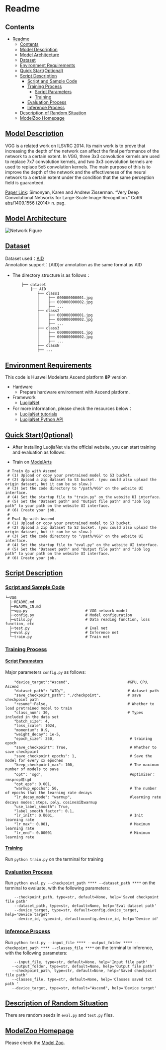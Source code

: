 # Readme

## Contents

- [Readme](#readme)
  - [Contents](#contents)
  - [Model Description](#model-description)
  - [Model Architecture](#model-architecture)
  - [Dataset](#dataset)
  - [Environment Requirements](#environment-requirements)
  - [Quick Start(Optional)](#quick-startoptional)
  - [Script Description](#script-description)
    - [Script and Sample Code](#script-and-sample-code)
    - [Training Process](#training-process)
      - [Script Parameters](#script-parameters)
      - [Training](#training)
    - [Evaluation Process](#evaluation-process)
    - [Inference Process](#inference-process)
  - [Description of Random Situation](#description-of-random-situation)
  - [ModelZoo Homepage](#modelzoo-homepage)

## [Model Description](#contents)

VGG is a related work on ILSVRC 2014. Its main work is to prove that increasing the depth of the network can affect the final performance of the network to a certain extent. In VGG, three 3x3 convolution kernels are used to replace 7x7 convolution kernels, and two 3x3 convolution kernels are used to replace 5x5 convolution kernels. The main purpose of this is to improve the depth of the network and the effectiveness of the neural network to a certain extent under the condition that the same perception field is guaranteed.

[Paper Link](https://doi.org/10.3390/rs14040957):
Simonyan, Karen and Andrew Zisserman. “Very Deep Convolutional Networks for Large-Scale Image Recognition.” CoRR abs/1409.1556 (2014): n. pag.

## [Model Architecture](#contents)

![Network Figure](image.png)

## [Dataset](#contents)

Dataset used：[AID](https://captain-whu.github.io/AID/)  
Annotation support：[AID]or annotation as the same format as AID

- The directory structure is as follows：
    ```text
        ├── dataset
            ├── AID
               ├── class1
               │    ├── 000000000001.jpg
               │    ├── 000000000002.jpg
               │    ├── ...
               ├── class2
               │    ├── 000000000001.jpg
               │    ├── 000000000002.jpg
               │    ├── ...
               ├── class3
               │    ├── 000000000001.jpg
               │    ├── 000000000002.jpg
               │    ├── ...
               ├── classN
               ├── ...
    ```

## [Environment Requirements](#contents)

This code is Huawei Modelarts Ascend platform **8P** version

- Hardware
    - Prepare hardware environment with Ascend platform.
- Framework
    - [LuojiaNet](http://58.48.42.237/luojiaNet/)
- For more information, please check the resources below：
    - [LuojiaNet tutorials](http://58.48.42.237/luojiaNet/tutorial/quickstart/)
    - [LuojiaNet Python API](http://58.48.42.237/luojiaNet/luojiaNetapi/)

## [Quick Start(Optional)](#contents)

- After installing LuojiaNet via the official website, you can start training and evaluation as follows:

- Train on [ModelArts](https://support.huaweicloud.com/modelarts/)

 ```text
  # Train 8p with Ascend
  # (1) Upload or copy your pretrained model to S3 bucket.
  # (2) Upload a zip dataset to S3 bucket. (you could also upload the origin dataset, but it can be so slow.)
  # (3) Set the code directory to "/path/VGG" on the website UI interface.
  # (4) Set the startup file to "train.py" on the website UI interface.
  # (5) Set the "Dataset path" and "Output file path" and "Job log path" to your path on the website UI interface.
  # (6) Create your job.
  #
  # Eval 8p with Ascend
  # (1) Upload or copy your pretrained model to S3 bucket.
  # (2) Upload a zip dataset to S3 bucket. (you could also upload the origin dataset, but it can be so slow.)
  # (3) Set the code directory to "/path/VGG" on the website UI interface.
  # (4) Set the startup file to "eval.py" on the website UI interface.
  # (5) Set the "Dataset path" and "Output file path" and "Job log path" to your path on the website UI interface.
  # (6) Create your job.
  ```

## [Script Description](#contents)

### [Script and Sample Code](#contents)

```text
└─VGG
  ├─README.md
  ├─README_CN.md
  ├─vgg.py                          # VGG network model
  ├─config.py                       # Model configuration
  ├─utils.py                        # Data reading function, loss function, etc
  ├─test.py                         # Eval net
  ├─eval.py                         # Inference net
  └─train.py                        # Train net
```


### [Training Process](#contents)

#### [Script Parameters](#contents)

Major parameters ``config.py`` as follows:

```    
    "device_target":"Ascend",                          #GPU、CPU、Ascend
    "dataset_path": "AID/",                            # dataset path
    "save_checkpoint_path": "./checkpoint",            # save checkpoint path
    "resume":False,                                    # Whether to load pretrained model to train
    "class_num": 30,                                   # Types included in the data set
    "batch_size": 4,
    "loss_scale": 1024,
    "momentum": 0.9,
    "weight_decay": 1e-5,
    "epoch_size": 350,                                  # training epoch
    "save_checkpoint": True,                            # Whether to save checkpoint
    "save_checkpoint_epochs": 1,                        # Save the model for every xx epoches
    "keep_checkpoint_max": 100,                         # The maximum number of models to save
    "opt": 'sgd',                                       #optimizer：rmsprop或sgd
    "opt_eps": 0.001, 
    "warmup_epochs": 50,                                # The number of epochs that the learning rate decays
    "lr_decay_mode": "warmup",                          #learning rate decays modes：steps、poly、cosine以及warmup
    "use_label_smooth": True, 
    "label_smooth_factor": 0.1,
    "lr_init": 0.0001,                                  # Init learning rate
    "lr_max": 0.001,                                    # Maximum learning rate
    "lr_end": 0.00001                                   # Minimum learning rate
```


#### [Training](#contents)

Run ``python train.py`` on the terminal for training


### [Evaluation Process](#contents)

Run ``python eval.py --checkpoint_path **** --dataset_path ****`` on the terminal to evaluate, with the following parameters:

```
    --checkpoint_path, type=str, default=None, help='Saved checkpoint file path'
    --dataset_path, type=str, default=None, help='Eval dataset path'
    --device_target, type=str, default=config.device_target, help='Device target'
    --device_id, type=int, default=config.device_id, help='Device id'
```

### [Inference Process](#contents)

Run ``python test.py --input_file **** --output_folder **** --checkpoint_path **** --classes_file ****``  on the terminal to inference, with the following parameters:

```
    --input_file, type=str, default=None, help='Input file path'
   --output_folder, type=str, default=None, help='Output file path'
   --checkpoint_path, type=str, default=None, help='Saved checkpoint file path'
   --classes_file, type=str, default=None, help='Classes saved txt path '
   --device_target, type=str, default="Ascend", help='Device target'
```

## [Description of Random Situation](#contents)

There are random seeds in ``eval.py`` and ``test.py`` files.

## [ModelZoo Homepage](#contents)

Please check the [Model Zoo](https://github.com/WHULuoJiaTeam/Model_Zoo).
